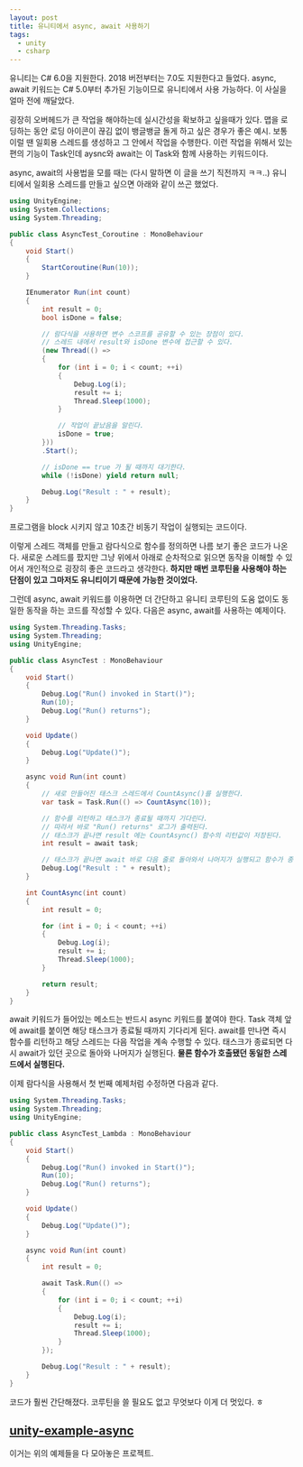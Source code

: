 ```yaml
---
layout: post
title: 유니티에서 async, await 사용하기
tags:
  - unity
  - csharp
---
```


유니티는 C# 6.0을 지원한다. 2018 버전부터는 7.0도 지원한다고 들었다. async, await 키워드는 C# 5.0부터 추가된 기능이므로 유니티에서 사용 가능하다. 이 사실을 얼마 전에 깨달았다.  

굉장히 오버헤드가 큰 작업을 해야하는데 실시간성을 확보하고 싶을때가 있다. 맵을 로딩하는 동안 로딩 아이콘이 끊김 없이 뱅글뱅글 돌게 하고 싶은 경우가 좋은 예시. 보통 이럴 땐 일회용 스레드를 생성하고 그 안에서 작업을 수행한다. 이런 작업을 위해서 있는 편의 기능이 Task인데 aysnc와 await는 이 Task와 함께 사용하는 키워드이다.  

async, await의 사용법을 모를 때는 (다시 말하면 이 글을 쓰기 직전까지 ㅋㅋ..) 유니티에서 일회용 스레드를 만들고 싶으면 아래와 같이 쓰곤 했었다.

```csharp
using UnityEngine;
using System.Collections;
using System.Threading;

public class AsyncTest_Coroutine : MonoBehaviour
{
	void Start()
	{
		StartCoroutine(Run(10));
	}

	IEnumerator Run(int count)
	{
		int result = 0;
		bool isDone = false;

		// 람다식을 사용하면 변수 스코프를 공유할 수 있는 장점이 있다.
		// 스레드 내에서 result와 isDone 변수에 접근할 수 있다.
		(new Thread(() =>
		{
			for (int i = 0; i < count; ++i)
			{
				Debug.Log(i);
				result += i;
				Thread.Sleep(1000);
			}

			// 작업이 끝났음을 알린다.
			isDone = true;
		}))
		.Start();

		// isDone == true 가 될 때까지 대기한다.
		while (!isDone) yield return null;

		Debug.Log("Result : " + result);
	}
}
```

프로그램을 block 시키지 않고 10초간 비동기 작업이 실행되는 코드이다.  

이렇게 스레드 객체를 만들고 람다식으로 함수를 정의하면 나름 보기 좋은 코드가 나온다. 새로운 스레드를 팠지만 그냥 위에서 아래로 순차적으로 읽으면 동작을 이해할 수 있어서 개인적으로 굉장히 좋은 코드라고 생각한다. **하지만 매번 코루틴을 사용해야 하는 단점이 있고 그마저도 유니티이기 때문에 가능한 것이었다.**

그런데 async, await 키워드를 이용하면 더 간단하고 유니티 코루틴의 도움 없이도 동일한 동작을 하는 코드를 작성할 수 있다. 다음은 async, await를 사용하는 예제이다.

```csharp
using System.Threading.Tasks;
using System.Threading;
using UnityEngine;

public class AsyncTest : MonoBehaviour
{
	void Start()
	{
		Debug.Log("Run() invoked in Start()");
		Run(10);
		Debug.Log("Run() returns");
	}

	void Update()
	{
		Debug.Log("Update()");
	}

	async void Run(int count)
	{
		// 새로 만들어진 태스크 스레드에서 CountAsync()를 실행한다.
		var task = Task.Run(() => CountAsync(10));

		// 함수를 리턴하고 태스크가 종료될 때까지 기다린다.
		// 따라서 바로 "Run() returns" 로그가 출력된다.
		// 태스크가 끝나면 result 에는 CountAsync() 함수의 리턴값이 저장된다.
		int result = await task;

		// 태스크가 끝나면 await 바로 다음 줄로 돌아와서 나머지가 실행되고 함수가 종료된다.
		Debug.Log("Result : " + result);
	}

	int CountAsync(int count)
	{
		int result = 0;

		for (int i = 0; i < count; ++i)
		{
			Debug.Log(i);
			result += i;
			Thread.Sleep(1000);
		}

		return result;
	}
}
```

await 키워드가 들어있는 메소드는 반드시 async 키워드를 붙여야 한다. Task 객체 앞에 await를 붙이면 해당 태스크가 종료될 때까지 기다리게 된다. await를 만나면 즉시 함수를 리턴하고 해당 스레드는 다음 작업을 계속 수행할 수 있다. 태스크가 종료되면 다시 await가 있던 곳으로 돌아와 나머지가 실행된다. **물론 함수가 호출됐던 동일한 스레드에서 실행된다.**

이제 람다식을 사용해서 첫 번째 예제처럼 수정하면 다음과 같다.

```csharp
using System.Threading.Tasks;
using System.Threading;
using UnityEngine;

public class AsyncTest_Lambda : MonoBehaviour
{
	void Start()
	{
		Debug.Log("Run() invoked in Start()");
		Run(10);
		Debug.Log("Run() returns");
	}

	void Update()
	{
		Debug.Log("Update()");
	}

	async void Run(int count)
	{
		int result = 0;

		await Task.Run(() =>
		{
			for (int i = 0; i < count; ++i)
			{
				Debug.Log(i);
				result += i;
				Thread.Sleep(1000);
			}
		});

		Debug.Log("Result : " + result);
	}
}
```

코드가 훨씬 간단해졌다. 코루틴을 쓸 필요도 없고 무엇보다 이게 더 멋있다. ㅎ

## [unity-example-async](https://github.com/chickeningot/unity-example-async)
이거는 위의 예제들을 다 모아놓은 프로젝트.